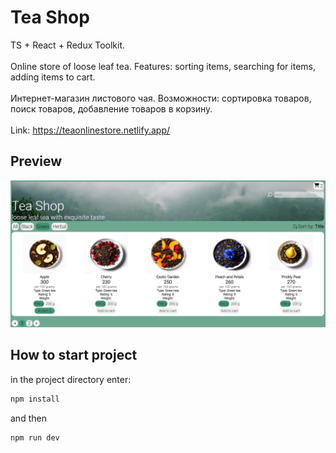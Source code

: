 # Tea Shop

TS + React + Redux Toolkit.  
<br />
Online store of loose leaf tea. Features: sorting items, searching for items, adding items to cart.  
<br />
Интернет-магазин листового чая. Возможности: сортировка товаров, поиск товаров, добавление товаров в корзину.  
<br />
Link: https://teaonlinestore.netlify.app/

## Preview

<img src="./src/assets/teashoppreview.PNG" alt="preview">

## How to start project

in the project directory enter:

```js
npm install
```

and then

```js
npm run dev
```
